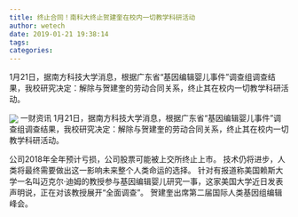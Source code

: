 ```yaml
---
title: 终止合同！南科大终止贺建奎在校内一切教学科研活动
author: wetech
date: 2019-01-21 19:38:14
tags: 
categories: 
---
```

1月21日，据南方科技大学消息，根据广东省“基因编辑婴儿事件”调查组调查结果，我校研究决定：解除与贺建奎的劳动合同关系，终止其在校内一切教学科研活动。
<!-- more -->
<img align="center" border="0" src="https://imgcdn.yicai.com/uppics/images/2019/01/2701aa053015f5e8f7dbac0e161f1799.jpg" />
一财资讯
1月21日，据南方科技大学消息，根据广东省“基因编辑婴儿事件”调查组调查结果，我校研究决定：解除与贺建奎的劳动合同关系，终止其在校内一切教学科研活动。
 
 
公司2018年全年预计亏损，公司股票可能被上交所终止上市。
技术仍将进步，人类将最终需要做出这一影响未来整个人类命运的选择。
针对有报道称美国赖斯大学一名叫迈克尔·迪姆的教授参与基因编辑婴儿研究一事，这家美国大学近日发表声明说，正在对该教授展开“全面调查”。
贺建奎出席第二届国际人类基因组编辑峰会。
